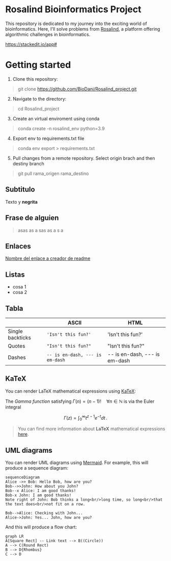 # Rosalind Bioinformatics Project

This repository is dedicated to my journey into the exciting world of bioinformatics. Here, I'll solve problems from [Rosalind](https://rosalind.info/), a platform offering algorithmic challenges in bioinformatics.

https://stackedit.io/app#

# Getting started

1. Clone this repository:

>git clone https://github.com/BioDani/Rosalind_project.git

2. Navigate to the directory:

>cd Rosalind_project

3. Create an virtual enviroment using conda

> conda create -n rosalind_env python=3.9

4. Export env to requirements.txt file

> conda env export > requirements.txt

5. Pull changes from a remote repository. Select origin brach and then destiny branch

> git pull rama_origen rama_destino

## Subtitulo

Texto y **negrita** 


## Frase de alguien

> asas as  a sas  as a s a

## Enlaces

[Nombre del enlace a creador de readme](https://stackedit.io/app#)

## Listas

- cosa 1
- cosa 2

## Tabla

|                |ASCII                          |HTML                         |
|----------------|-------------------------------|-----------------------------|
|Single backticks|`'Isn't this fun?'`            |'Isn't this fun?'            |
|Quotes          |`"Isn't this fun?"`            |"Isn't this fun?"            |
|Dashes          |`-- is en-dash, --- is em-dash`|-- is en-dash, --- is em-dash|


## KaTeX

You can render LaTeX mathematical expressions using [KaTeX](https://khan.github.io/KaTeX/):

The *Gamma function* satisfying $\Gamma(n) = (n-1)!\quad\forall n\in\mathbb N$ is via the Euler integral

$$
\Gamma(z) = \int_0^\infty t^{z-1}e^{-t}dt\,.
$$

> You can find more information about **LaTeX** mathematical expressions [here](http://meta.math.stackexchange.com/questions/5020/mathjax-basic-tutorial-and-quick-reference).


## UML diagrams

You can render UML diagrams using [Mermaid](https://mermaidjs.github.io/). For example, this will produce a sequence diagram:

```mermaid
sequenceDiagram
Alice ->> Bob: Hello Bob, how are you?
Bob-->>John: How about you John?
Bob--x Alice: I am good thanks!
Bob-x John: I am good thanks!
Note right of John: Bob thinks a long<br/>long time, so long<br/>that the text does<br/>not fit on a row.

Bob-->Alice: Checking with John...
Alice->John: Yes... John, how are you?
```

And this will produce a flow chart:

```mermaid
graph LR
A[Square Rect] -- Link text --> B((Circle))
A --> C(Round Rect)
B --> D{Rhombus}
C --> D
```